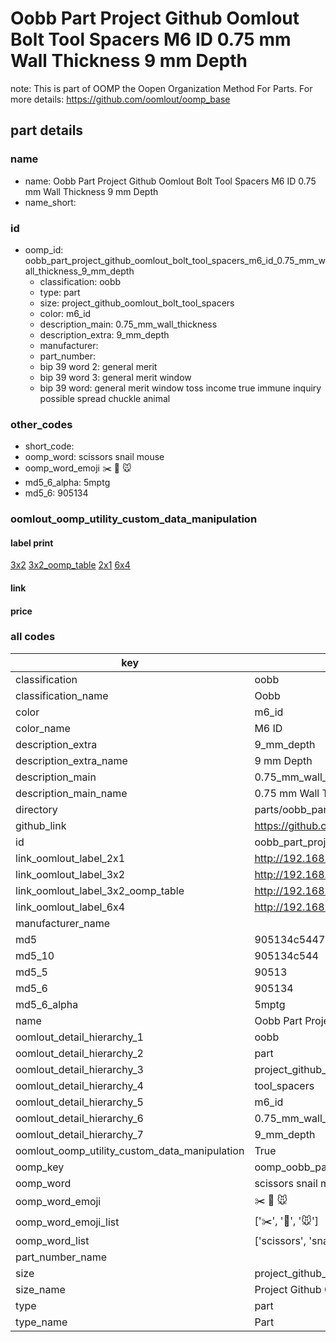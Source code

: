 # Oobb Part Project Github Oomlout Bolt Tool Spacers M6 ID 0.75 mm Wall Thickness 9 mm Depth  

note: This is part of OOMP the Oopen Organization Method For Parts. For more details: https://github.com/oomlout/oomp_base

##  part details
  







### name
* name: Oobb Part Project Github Oomlout Bolt Tool Spacers M6 ID 0.75 mm Wall Thickness 9 mm Depth
* name_short: 
### id
* oomp_id: oobb_part_project_github_oomlout_bolt_tool_spacers_m6_id_0.75_mm_wall_thickness_9_mm_depth
  * classification: oobb
  * type: part
  * size: project_github_oomlout_bolt_tool_spacers
  * color: m6_id
  * description_main: 0.75_mm_wall_thickness
  * description_extra: 9_mm_depth
  * manufacturer: 
  * part_number: 
  * bip 39 word 2: general merit
  * bip 39 word 3: general merit window
  * bip 39 word: general merit window toss income true immune inquiry possible spread chuckle animal

### other_codes
* short_code: 
* oomp_word: scissors snail mouse
* oomp_word_emoji :scissors: :snail: :mouse:
* md5_6_alpha: 5mptg
* md5_6: 905134






### oomlout_oomp_utility_custom_data_manipulation
#### label print
[3x2](http://192.168.1.245:1112/?label=oomp%205mptg)
[3x2_oomp_table](http://192.168.1.108:1112/?label=oomp%205mptg)
[2x1](http://192.168.1.242:1112/?label=oomp%205mptg)
[6x4](http://192.168.1.55:1112/?label=oomp%205mptg)    

#### link

                              

#### price







### all codes 
| key | value |  
| --- | --- |  
| classification | oobb |  
| classification_name | Oobb |  
| color | m6_id |  
| color_name | M6 ID |  
| description_extra | 9_mm_depth |  
| description_extra_name | 9 mm Depth |  
| description_main | 0.75_mm_wall_thickness |  
| description_main_name | 0.75 mm Wall Thickness |  
| directory | parts/oobb_part_project_github_oomlout_bolt_tool_spacers_m6_id_0.75_mm_wall_thickness_9_mm_depth |  
| github_link | https://github.com/oomlout/oomlout_oomp_part_src/tree/main/parts/oobb_part_project_github_oomlout_bolt_tool_spacers_m6_id_0.75_mm_wall_thickness_9_mm_depth |  
| id | oobb_part_project_github_oomlout_bolt_tool_spacers_m6_id_0.75_mm_wall_thickness_9_mm_depth |  
| link_oomlout_label_2x1 | http://192.168.1.242:1112/?label=oomp%205mptg |  
| link_oomlout_label_3x2 | http://192.168.1.245:1112/?label=oomp%205mptg |  
| link_oomlout_label_3x2_oomp_table | http://192.168.1.108:1112/?label=oomp%205mptg |  
| link_oomlout_label_6x4 | http://192.168.1.55:1112/?label=oomp%205mptg |  
| manufacturer_name |  |  
| md5 | 905134c54474ce37a5394e5bf6e2e306 |  
| md5_10 | 905134c544 |  
| md5_5 | 90513 |  
| md5_6 | 905134 |  
| md5_6_alpha | 5mptg |  
| name | Oobb Part Project Github Oomlout Bolt Tool Spacers M6 ID 0.75 mm Wall Thickness 9 mm Depth |  
| oomlout_detail_hierarchy_1 | oobb |  
| oomlout_detail_hierarchy_2 | part |  
| oomlout_detail_hierarchy_3 | project_github_bolt |  
| oomlout_detail_hierarchy_4 | tool_spacers |  
| oomlout_detail_hierarchy_5 | m6_id |  
| oomlout_detail_hierarchy_6 | 0.75_mm_wall_thickness |  
| oomlout_detail_hierarchy_7 | 9_mm_depth |  
| oomlout_oomp_utility_custom_data_manipulation | True |  
| oomp_key | oomp_oobb_part_project_github_oomlout_bolt_tool_spacers_m6_id_0.75_mm_wall_thickness_9_mm_depth |  
| oomp_word | scissors snail mouse |  
| oomp_word_emoji | :scissors: :snail: :mouse: |  
| oomp_word_emoji_list | [':scissors:', ':snail:', ':mouse:'] |  
| oomp_word_list | ['scissors', 'snail', 'mouse'] |  
| part_number_name |  |  
| size | project_github_oomlout_bolt_tool_spacers |  
| size_name | Project Github Oomlout Bolt Tool Spacers |  
| type | part |  
| type_name | Part |  
